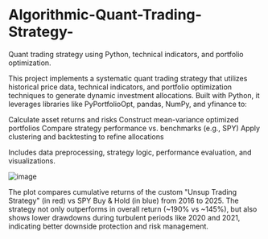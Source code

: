 # Algorithmic-Quant-Trading-Strategy-
Quant trading strategy using Python, technical indicators, and portfolio optimization.

This project implements a systematic quant trading strategy that utilizes historical price data, technical indicators, and portfolio optimization techniques to generate dynamic investment allocations. Built with Python, it leverages libraries like PyPortfolioOpt, pandas, NumPy, and yfinance to:

 Calculate asset returns and risks
 Construct mean-variance optimized portfolios
 Compare strategy performance vs. benchmarks (e.g., SPY)
 Apply clustering and backtesting to refine allocations

Includes data preprocessing, strategy logic, performance evaluation, and visualizations.

![image](https://github.com/user-attachments/assets/712f6ce0-3209-4573-a399-bd706a7de364)

The plot compares cumulative returns of the custom "Unsup Trading Strategy" (in red) vs SPY Buy & Hold (in blue) from 2016 to 2025.
The strategy not only outperforms in overall return (~190% vs ~145%), but also shows lower drawdowns during turbulent periods like 2020 and 2021, indicating better downside protection and risk management.
